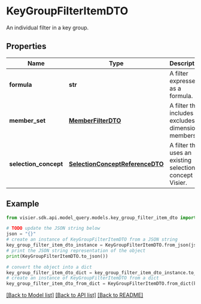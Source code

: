 # KeyGroupFilterItemDTO

An individual filter in a key group.

## Properties

Name | Type | Description | Notes
------------ | ------------- | ------------- | -------------
**formula** | **str** | A filter expressed as a formula. | [optional] 
**member_set** | [**MemberFilterDTO**](MemberFilterDTO.md) | A filter that includes or excludes dimension members. | [optional] 
**selection_concept** | [**SelectionConceptReferenceDTO**](SelectionConceptReferenceDTO.md) | A filter that uses an existing selection concept in Visier. | [optional] 

## Example

```python
from visier.sdk.api.model_query.models.key_group_filter_item_dto import KeyGroupFilterItemDTO

# TODO update the JSON string below
json = "{}"
# create an instance of KeyGroupFilterItemDTO from a JSON string
key_group_filter_item_dto_instance = KeyGroupFilterItemDTO.from_json(json)
# print the JSON string representation of the object
print(KeyGroupFilterItemDTO.to_json())

# convert the object into a dict
key_group_filter_item_dto_dict = key_group_filter_item_dto_instance.to_dict()
# create an instance of KeyGroupFilterItemDTO from a dict
key_group_filter_item_dto_from_dict = KeyGroupFilterItemDTO.from_dict(key_group_filter_item_dto_dict)
```
[[Back to Model list]](../README.md#documentation-for-models) [[Back to API list]](../README.md#documentation-for-api-endpoints) [[Back to README]](../README.md)


